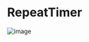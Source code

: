 # RepeatTimer

![image](https://user-images.githubusercontent.com/273092/54488656-e3eb3a80-48e7-11e9-8c7c-42844a0aba7a.png)
